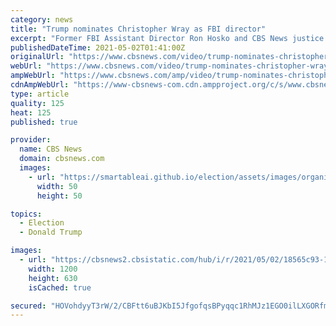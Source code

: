 ```yaml
---
category: news
title: "Trump nominates Christopher Wray as FBI director"
excerpt: "Former FBI Assistant Director Ron Hosko and CBS News justice reporter Paula Reid join CBSN to discuss President Trump's announcement that he will nominate Christopher Wray as FBI director."
publishedDateTime: 2021-05-02T01:41:00Z
originalUrl: "https://www.cbsnews.com/video/trump-nominates-christopher-wray-as-fbi-director-1/"
webUrl: "https://www.cbsnews.com/video/trump-nominates-christopher-wray-as-fbi-director-1/"
ampWebUrl: "https://www.cbsnews.com/amp/video/trump-nominates-christopher-wray-as-fbi-director-1/"
cdnAmpWebUrl: "https://www-cbsnews-com.cdn.ampproject.org/c/s/www.cbsnews.com/amp/video/trump-nominates-christopher-wray-as-fbi-director-1/"
type: article
quality: 125
heat: 125
published: true

provider:
  name: CBS News
  domain: cbsnews.com
  images:
    - url: "https://smartableai.github.io/election/assets/images/organizations/cbsnews.com-50x50.jpg"
      width: 50
      height: 50

topics:
  - Election
  - Donald Trump

images:
  - url: "https://cbsnews2.cbsistatic.com/hub/i/r/2021/05/02/18565c93-15fd-4ace-a66b-d5e94bdb74af/thumbnail/1200x630/d1def3f0929ee1e2a88417164d1fcd6e/0607-cbsn-fbidirectornominee-1330478-640x360.jpg"
    width: 1200
    height: 630
    isCached: true

secured: "HOVohdyyT3rW/2/CBFtt6uBJKbI5JfgofqsBPyqqc1RhMJz1EGO0ilLXGORfmPatzeMukbjqUndCCuSm/o5mFBmiqVu4CT/+4VHN1aQiRD//AldZ+UBDqUlFeiERplEVJICMv/ingjiyDwO4ScTJ7J2LvoD3GnxqwxwGtlQuUOeiSGgEiZqw1/hdpumygsrfnt6pHRk5ViS3lBt67rDh8IPSe3VLYqF+dHvlBWu3oh0ihwQfLthmkDS0/ILxWPygsRH0evltuT28wmzZVgxayYpjIDrkyqaqqkCYe2ayMPsFzK90NIvqIf2NU0WJKQL4pEmBM9hDy3YhZWbdV/MfikndR0g/ypi5j+C6dOC/+jE=;ASWL5KIseuoyeY4/NSHIiA=="
---
```


